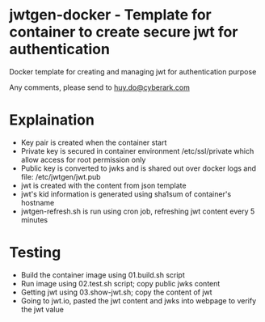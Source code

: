 # jwtgen-docker - Template for container to create secure jwt for authentication
Docker template for creating and managing jwt for authentication purpose

Any comments, please send to huy.do@cyberark.com

# Explaination
- Key pair is created when the container start
- Private key is secured in container environment /etc/ssl/private which allow access for root permission only
- Public key is converted to jwks and is shared out over docker logs and file: /etc/jwtgen/jwt.pub
- jwt is created with the content from json template
- jwt's kid information is generated using sha1sum of container's hostname
- jwtgen-refresh.sh is run using cron job, refreshing jwt content every 5 minutes

# Testing
- Build the container image using 01.build.sh script
- Run image using 02.test.sh script; copy public jwks content
- Getting jwt using 03.show-jwt.sh; copy the content of jwt
- Going to jwt.io, pasted the jwt content and jwks into webpage to verify the jwt value

  
